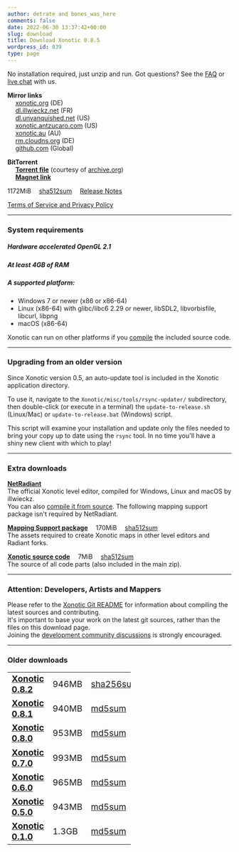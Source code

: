 ```yaml
---
author: detrate and bones_was_here
comments: false
date: 2022-06-30 13:37:42+00:00
slug: download
title: Download Xonotic 0.8.5
wordpress_id: 839
type: page
---
```


No installation required, just unzip and run. Got questions? See the [FAQ](/faq) or [live chat](/chat) with us.

**Mirror links**  
&emsp; <i class="fas fa-download"></i> [xonotic.org][805zip] (DE)  
&emsp; <i class="fas fa-download"></i> [dl.illwieckz.net](https://dl.illwieckz.net/share/xonotic/release/xonotic-0.8.5.zip) (FR)  
&emsp; <i class="fas fa-download"></i> [dl.unvanquished.net](https://dl.unvanquished.net/share/xonotic/release/xonotic-0.8.5.zip) (US)  
&emsp; <i class="fas fa-download"></i> [xonotic.antzucaro.com](https://xonotic.antzucaro.com/xonotic-0.8.5.zip) (US)  
&emsp; <i class="fas fa-download"></i> [xonotic.au](https://xonotic.au/downloads/xonotic-0.8.5.zip) (AU)  
&emsp; <i class="fas fa-download"></i> [rm.cloudns.org](https://rm.cloudns.org/~xonotic/xonotic-0.8.5.zip) (DE)  
&emsp; <i class="fas fa-download"></i> [github.com](https://github.com/garymoon/xonotic/releases/download/xonotic-v0.8.5/xonotic-0.8.5.zip) (Global)  

**BitTorrent**  
&emsp; <i class="fas fa-cloud-download-alt fa-fw"></i> [**Torrent file**](https://archive.org/download/xonotic-0.8.5/xonotic-0.8.5_archive.torrent) (courtesy of [archive.org](https://archive.org/details/xonotic-0.8.5))  
&emsp; <i class="fas fa-magnet fa-fw"></i> [**Magnet link**](magnet:?xt=urn:btih:b3a90f204f8178553ce34eb938587e3ded705640&dn=xonotic-0.8.5&tr=http%3A%2F%2Fbt1.archive.org%3A6969%2Fannounce&tr=http%3A%2F%2Fbt2.archive.org%3A6969%2Fannounce&ws=https%3A%2F%2Farchive.org%2Fdownload%2F&ws=http%3A%2F%2Fia902508.us.archive.org%2F0%2Fitems%2F)  

1172MiB&emsp; [sha512sum][805sum]&emsp; [Release Notes][805post]

[Terms of Service and Privacy Policy](/tos)

---

### <a name="system-requirements"></a>System requirements

##### Hardware accelerated OpenGL 2.1
##### At least 4GB of RAM
##### A supported platform:
- Windows 7 or newer (x86 or x86-64)
- Linux (x86-64) with glibc/libc6 2.29 or newer, libSDL2, libvorbisfile, libcurl, libpng
- macOS (x86-64)

Xonotic can run on other platforms if you [compile](https://gitlab.com/xonotic/xonotic/-/wikis/Compiling) the included source code.

---

### <a name="upgrading"></a>Upgrading from an older version

Since Xonotic version 0.5, an auto-update tool is included in the Xonotic application directory.

To use it, navigate to the `Xonotic/misc/tools/rsync-updater/` subdirectory, then double-click (or execute in a terminal) the `update-to-release.sh` (Linux/Mac) or `update-to-release.bat` (Windows) script.

This script will examine your installation and update only the files needed to bring your copy up to date using the `rsync` tool. In no time you'll have a shiny new client with which to play!

---

### <a name="extra-downloads"></a>Extra downloads

<i class="fas fa-external-link-alt"></i><a name="netradiant"></a> [**NetRadiant**](https://netradiant.gitlab.io/page/download)  
The official Xonotic level editor, compiled for Windows, Linux and macOS by illwieckz.  
You can also [compile it from source](https://gitlab.com/xonotic/netradiant#getting-the-sources). The following mapping support package isn't required by NetRadiant.  

<i class="fas fa-download"></i><a name="mappingsupport"></a> [**Mapping Support package**](https://dl.xonotic.org/xonotic-0.8.5-mappingsupport.zip)&emsp; 170MiB&emsp; [sha512sum][805sum]  
The assets required to create Xonotic maps in other level editors and Radiant forks.  

<!--
<i class="fas fa-download"></i><a name="higher-quality"></a> [**Higher quality Xonotic download (????MB)**](https://dl.xonotic.org/xonotic-0.8.2-high.zip)  
A release build with JPEG textures, instead of DDS textures with S3 compression. This build has a larger file size and is compatible with old GPU drivers that lack S3TC support. It uses significantly more RAM and has longer loading times.
-->

<i class="fas fa-download"></i><a name="source"></a> [**Xonotic source code**](https://dl.xonotic.org/xonotic-0.8.5-source.zip)&emsp; 7MiB&emsp; [sha512sum][805sum]  
The source of all code parts (also included in the main zip).

---

### <a name="please-note"></a>Attention: Developers, Artists and Mappers

Please refer to the [Xonotic Git README](https://gitlab.com/xonotic/xonotic/blob/master/README.md) for information about compiling the latest sources and contributing.<br/>
It's important to base your work on the latest git sources, rather than the files on this download page.<br/>
Joining the [development community discussions](https://gitlab.com/xonotic/xonotic/blob/master/README.md#community) is strongly encouraged.

---

### <a name="older-downloads"></a>Older downloads

<!-- override some CSS so it looks decent -->
<style>
table {
	table-layout: auto;
	margin-left: unset;
	width: 55%;
}
table tr td {
	font-size: 1.2rem; /* same size as paragraph text */
}
</style>

|   |   |   |   |
| - | - | - | - |
| <i class="fas fa-download"></i> [**Xonotic 0.8.2**][802zip] | 946MB | [sha256sum][802sum] | [release notes][802post] |
| <i class="fas fa-download"></i> [**Xonotic 0.8.1**][801zip] | 940MB | [md5sum][801sum]    | [release notes][801post] |
| <i class="fas fa-download"></i> [**Xonotic 0.8.0**][800zip] | 953MB | [md5sum][800sum]    | [release notes][800post] |
| <i class="fas fa-download"></i> [**Xonotic 0.7.0**][700zip] | 993MB | [md5sum][700sum]    | [release notes][700post] |
| <i class="fas fa-download"></i> [**Xonotic 0.6.0**][600zip] | 965MB | [md5sum][600sum]    | [release notes][600post] |
| <i class="fas fa-download"></i> [**Xonotic 0.5.0**][500zip] | 943MB | [md5sum][500sum]    | [release notes][500post] |
| <i class="fas fa-download"></i> [**Xonotic 0.1.0**][100zip] | 1.3GB | [md5sum][100sum]    | [release notes][100post] |

[805zip]:https://dl.xonotic.org/xonotic-0.8.5.zip
[802zip]:https://dl.xonotic.org/xonotic-0.8.2.zip
[801zip]:https://dl.xonotic.org/xonotic-0.8.1.zip
[800zip]:https://dl.xonotic.org/xonotic-0.8.0.zip
[700zip]:https://dl.xonotic.org/xonotic-0.7.0.zip
[600zip]:https://dl.xonotic.org/xonotic-0.6.0.zip
[500zip]:https://dl.xonotic.org/xonotic-0.5.0.zip
[100zip]:https://dl.xonotic.org/xonotic-0.1.0preview.zip

[805sum]:https://dl.xonotic.org/xonotic-0.8.5.sha512
[802sum]:https://dl.xonotic.org/xonotic-0.8.2.sha256
[801sum]:https://dl.xonotic.org/xonotic-0.8.1.md5
[800sum]:https://dl.xonotic.org/xonotic-0.8.0.md5
[700sum]:https://dl.xonotic.org/xonotic-0.7.0.md5
[600sum]:https://dl.xonotic.org/xonotic-0.6.0.md5
[500sum]:https://dl.xonotic.org/xonotic-0.5.0.md5
[100sum]:https://dl.xonotic.org/xonotic-0.1.0preview.md5

[805post]:/posts/2022/xonotic-0-8-5-release
[802post]:/posts/2017/xonotic-0-8-2-release
[801post]:/posts/2015/xonotic-0-8-1-release
[800post]:/posts/2015/xonotic-0-8-release
[700post]:/posts/2013/xonotic-0-7-release
[600post]:/posts/2012/xonotic-0-6-is-now-available
[500post]:/posts/2011/xonotic-0-5-release
[100post]:/posts/2010/xonotic-0-1-preview-released
